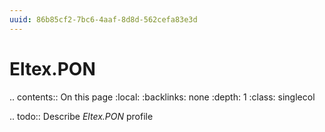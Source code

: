 ```yaml
---
uuid: 86b85cf2-7bc6-4aaf-8d8d-562cefa83e3d
---
```



# Eltex.PON

.. contents:: On this page
    :local:
    :backlinks: none
    :depth: 1
    :class: singlecol

.. todo::
    Describe *Eltex.PON* profile

